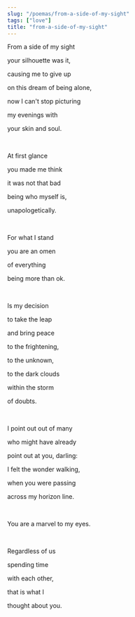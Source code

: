 ```yaml
---
slug: "/poemas/from-a-side-of-my-sight"
tags: ["love"]
title: "from-a-side-of-my-sight"
---
```

From a side of my sight

your silhouette was it,

causing me to give up

on this dream of being alone,

now I can't stop picturing

my evenings with

your skin and soul.

&nbsp;

At first glance

you made me think

it was not that bad

being who myself is,

unapologetically.

&nbsp;

For what I stand

you are an omen

of everything

being more than ok.

&nbsp;

Is my decision

to take the leap

and bring peace

to the frightening,

to the unknown,

to the dark clouds

within the storm

of doubts.

&nbsp;

I point out out of many

who might have already

point out at you, darling:

I felt the wonder walking,

when you were passing

across my horizon line.

&nbsp;

You are a marvel to my eyes.

&nbsp;

Regardless of us

spending time

with each other,

that is what I

thought about you.